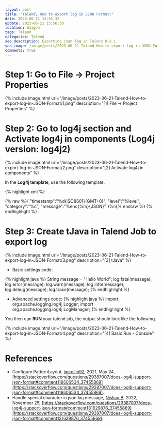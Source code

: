 ```yaml
---
layout: post
title: "Talend, How to export log in JSON Format?"
date: 2023-06-21 13:51:32
update: 2023-06-21 15:56:30
location: Saigon
tags: Talend
categories: Talend
seo_description: Exporting json log in Talend 8.0.1
seo_image: /image/posts/2023-06-21-Talend-How-to-export-log-in-JSON-Format/seo.png
comments: true
---
```


# Step 1: Go to File → Project Properties

{% include image.html url="/image/posts/2023-06-21-Talend-How-to-export-log-in-JSON-Format/1.png" description="[1] File → Project Properties" %}

# Step 2: Go to log4j section and Activate log4j in components (Log4j version: log4j2)
{% include image.html url="/image/posts/2023-06-21-Talend-How-to-export-log-in-JSON-Format/2.png" description="[2] Activate log4j in components" %}

In the **Log4j template**, use the following template.

{% highlight xml %}
<?xml version="1.0" encoding="UTF-8"?>
<Configuration >
  <Appenders>
    <Console name="Console" target="SYSTEM_OUT">
      <PatternLayout  >
        <pattern>
          {% raw %}{ "timestamp":"%d{ISO8601}{GMT+0}", "level":"%level", "category":"%c", "message":"%enc{%m}{JSON}" }%n{% endraw %}
        </pattern>
      </PatternLayout>
    </Console>
  </Appenders>

  <Loggers>
    <Root level="INFO">
      <AppenderRef ref="Console" />
    </Root>
  </Loggers>
</Configuration>
{% endhighlight %}


# Step 3: Create tJava in Talend Job to export log

{% include image.html url="/image/posts/2023-06-21-Talend-How-to-export-log-in-JSON-Format/3.png" description="[3] tJava" %}

- Basic settings code:

{% highlight java %}
String message = "Hello World";
log.fatal(message);
log.error(message);
log.warn(message);
log.info(message);
log.debug(message);
log.trace(message);
{% endhighlight %}

- Advanced settings code:
{% highlight java %}
import org.apache.logging.log4j.Logger;
import org.apache.logging.log4j.LogManager;
{% endhighlight %}

You then can **RUN**  your talend job, the output should look like the following.

{% include image.html url="/image/posts/2023-06-21-Talend-How-to-export-log-in-JSON-Format/4.png" description="[4] Basic Run - Console" %}

# References
- Configure PatternLayout, [jmcollin92](https://stackoverflow.com/users/1616656/jmcollin92), 2021, May 24, [https://stackoverflow.com/questions/29387007/does-log4j-support-json-format#comment119606534_37455869](https://stackoverflow.com/questions/29387007/does-log4j-support-json-format#comment119606534_37455869).
- Handle special character in json log message, [Nishan B](https://stackoverflow.com/users/8255039/nishan-b), 2022, November 25, [https://stackoverflow.com/questions/29387007/does-log4j-support-json-format#comment131629876_37455869](https://stackoverflow.com/questions/29387007/does-log4j-support-json-format#comment131629876_37455869).
